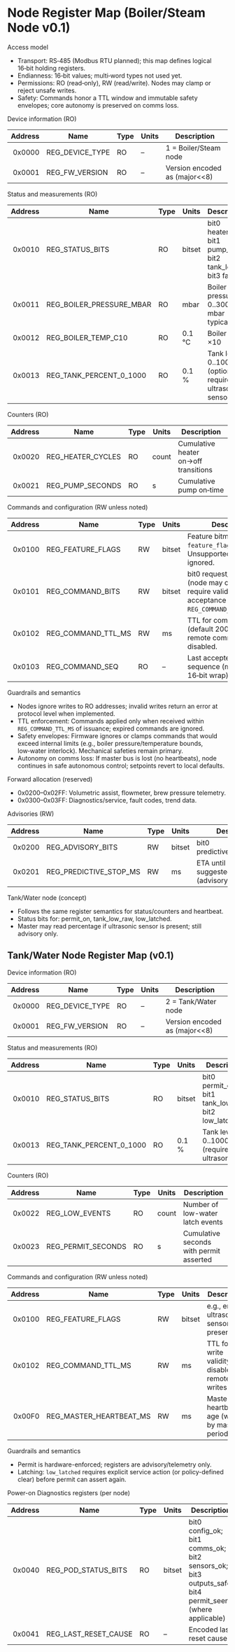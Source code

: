 # Node Register Map (Boiler/Steam Node v0.1)

Access model
- Transport: RS‑485 (Modbus RTU planned); this map defines logical 16‑bit holding registers.
- Endianness: 16‑bit values; multi‑word types not used yet.
- Permissions: RO (read‑only), RW (read/write). Nodes may clamp or reject unsafe writes.
- Safety: Commands honor a TTL window and immutable safety envelopes; core autonomy is preserved on comms loss.

Device information (RO)

| Address | Name           | Type | Units | Description |
| ---: | --- | --- | --- | --- |
| 0x0000 | REG_DEVICE_TYPE | RO   | –     | 1 = Boiler/Steam node |
| 0x0001 | REG_FW_VERSION  | RO   | –     | Version encoded as (major<<8)|(minor<<4)|patch, e.g. 0x010 for 0.1.0 |

Status and measurements (RO)

| Address | Name                    | Type | Units  | Description |
| ---: | --- | --- | --- | --- |
| 0x0010 | REG_STATUS_BITS          | RO   | bitset | bit0 heater_on; bit1 pump_on; bit2 tank_low; bit3 fault |
| 0x0011 | REG_BOILER_PRESSURE_MBAR | RO   | mbar   | Boiler pressure; 0..3000 mbar typical |
| 0x0012 | REG_BOILER_TEMP_C10      | RO   | 0.1 °C | Boiler temp ×10 |
| 0x0013 | REG_TANK_PERCENT_0_1000  | RO   | 0.1 %  | Tank level; 0..1000 (optional, requires ultrasonic sensor) |

Counters (RO)

| Address | Name             | Type | Units | Description |
| ---: | --- | --- | --- | --- |
| 0x0020 | REG_HEATER_CYCLES | RO   | count | Cumulative heater on→off transitions |
| 0x0021 | REG_PUMP_SECONDS  | RO   | s     | Cumulative pump on‑time |

Commands and configuration (RW unless noted)

| Address | Name             | Type | Units | Description |
| ---: | --- | --- | --- | --- |
| 0x0100 | REG_FEATURE_FLAGS | RW   | bitset | Feature bitmask per `feature_flags.FLAG_ORDER`. Unsupported features are ignored. |
| 0x0101 | REG_COMMAND_BITS  | RW   | bitset | bit0 request_heat_enable (node may clamp). Writes require valid TTL; acceptance updates `REG_COMMAND_SEQ`. |
| 0x0102 | REG_COMMAND_TTL_MS| RW   | ms    | TTL for command validity (default 2000 ms). If 0, remote commands are disabled. |
| 0x0103 | REG_COMMAND_SEQ   | RO   | –     | Last accepted command sequence (monotonic, 16‑bit wrap). |

Guardrails and semantics
- Nodes ignore writes to RO addresses; invalid writes return an error at protocol level when implemented.
- TTL enforcement: Commands applied only when received within `REG_COMMAND_TTL_MS` of issuance; expired commands are ignored.
- Safety envelopes: Firmware ignores or clamps commands that would exceed internal limits (e.g., boiler pressure/temperature bounds, low‑water interlock). Mechanical safeties remain primary.
- Autonomy on comms loss: If master bus is lost (no heartbeats), node continues in safe autonomous control; setpoints revert to local defaults.

Forward allocation (reserved)
- 0x0200–0x02FF: Volumetric assist, flowmeter, brew pressure telemetry.
- 0x0300–0x03FF: Diagnostics/service, fault codes, trend data.



Advisories (RW)

| Address | Name | Type | Units | Description |
| ---: | --- | --- | --- | --- |
| 0x0200 | REG_ADVISORY_BITS | RW | bitset | bit0 predictive_stop_request |
| 0x0201 | REG_PREDICTIVE_STOP_MS | RW | ms | ETA until stop suggested by master (advisory only) |


Tank/Water node (concept)
- Follows the same register semantics for status/counters and heartbeat.
- Status bits for: permit_on, tank_low_raw, low_latched.
- Master may read percentage if ultrasonic sensor is present; still advisory only.


## Tank/Water Node Register Map (v0.1)

Device information (RO)

| Address | Name           | Type | Units | Description |
| ---: | --- | --- | --- | --- |
| 0x0000 | REG_DEVICE_TYPE | RO   | –     | 2 = Tank/Water node |
| 0x0001 | REG_FW_VERSION  | RO   | –     | Version encoded as (major<<8)|(minor<<4)|patch |

Status and measurements (RO)

| Address | Name                     | Type | Units  | Description |
| ---: | --- | --- | --- | --- |
| 0x0010 | REG_STATUS_BITS           | RO   | bitset | bit0 permit_on; bit1 tank_low_raw; bit2 low_latched |
| 0x0013 | REG_TANK_PERCENT_0_1000   | RO   | 0.1 %  | Tank level; 0..1000 (requires ultrasonic) |

Counters (RO)

| Address | Name                 | Type | Units | Description |
| ---: | --- | --- | --- | --- |
| 0x0022 | REG_LOW_EVENTS        | RO   | count | Number of low-water latch events |
| 0x0023 | REG_PERMIT_SECONDS    | RO   | s     | Cumulative seconds with permit asserted |

Commands and configuration (RW unless noted)

| Address | Name              | Type | Units | Description |
| ---: | --- | --- | --- | --- |
| 0x0100 | REG_FEATURE_FLAGS  | RW   | bitset | e.g., enable ultrasonic sensor (if present) |
| 0x0102 | REG_COMMAND_TTL_MS | RW   | ms    | TTL for write validity; 0 disables remote writes |
| 0x00F0 | REG_MASTER_HEARTBEAT_MS | RW | ms | Master heartbeat age (written by master periodically) |

Guardrails and semantics
- Permit is hardware-enforced; registers are advisory/telemetry only.
- Latching: `low_latched` requires explicit service action (or policy-defined clear) before permit can assert again.


Power-on Diagnostics registers (per node)

| Address | Name                | Type | Units | Description |
| ---: | --- | --- | --- | --- |
| 0x0040 | REG_POD_STATUS_BITS  | RO   | bitset | bit0 config_ok; bit1 comms_ok; bit2 sensors_ok; bit3 outputs_safe; bit4 permit_seen (where applicable) |
| 0x0041 | REG_LAST_RESET_CAUSE | RO   | –     | Encoded last reset cause |
